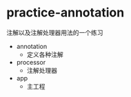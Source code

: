 # practice-annotation

注解以及注解处理器用法的一个练习

+ annotation
    + 定义各种注解
+ processor
    + 注解处理器
+ app
    + 主工程